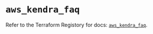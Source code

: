 # `aws_kendra_faq`

Refer to the Terraform Registory for docs: [`aws_kendra_faq`](https://registry.terraform.io/providers/hashicorp/aws/4.66.1/docs/resources/kendra_faq).
